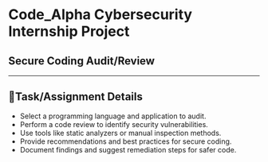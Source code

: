 # Code_Alpha Cybersecurity Internship Project
## Secure Coding Audit/Review

---

## 📌Task/Assignment Details
- Select a programming language and application to audit.
- Perform a code review to identify security vulnerabilities.
- Use tools like static analyzers or manual inspection methods.
- Provide recommendations and best practices for secure coding.
- Document findings and suggest remediation steps for safer code.
